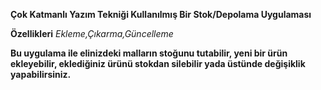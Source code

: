 **Çok Katmanlı Yazım Tekniği Kullanılmış Bir Stok/Depolama Uygulaması**

**Özellikleri**
*Ekleme,Çıkarma,Güncelleme*

**Bu uygulama ile elinizdeki malların stoğunu tutabilir, yeni bir ürün ekleyebilir, eklediğiniz ürünü stokdan silebilir yada üstünde değişiklik yapabilirsiniz.**
